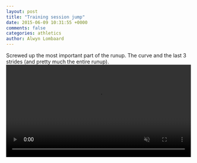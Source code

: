 ```yaml
---
layout: post
title: "Training session jump"
date: 2015-06-09 10:31:55 +0000
comments: false
categories: athletics
author: Alwyn Lombaard
---
```

Screwed up the most important part of the runup. The curve and the last 3 strides (and pretty much the entire runup).
<video width="100%" controls muted>
   <source src="/video/9-June-2015.mp4" type="video/mp4">
</video> 